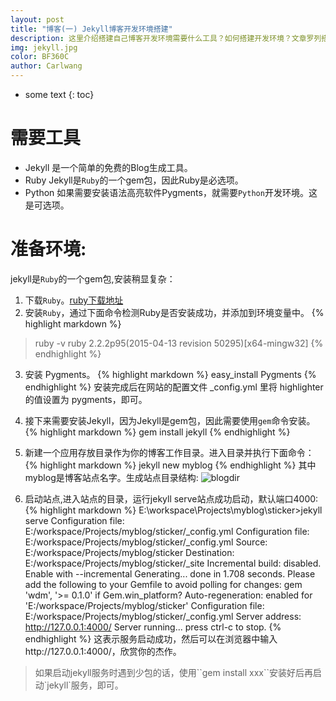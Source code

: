 ```yaml
---
layout: post
title: "博客(一) Jekyll博客开发环境搭建"
description: 这里介绍搭建自己博客开发环境需要什么工具？如何搭建开发环境？文章罗列搭建步骤。 
img: jekyll.jpg
color: BF360C
author: Carlwang
---
```


* some text
{: toc}

# 需要工具
- Jekyll 是一个简单的免费的Blog生成工具。
- Ruby Jekyll是``Ruby``的一个gem包，因此Ruby是必选项。
- Python 如果需要安装语法高亮软件Pygments，就需要``Python``开发环境。这是可选项。
		
# 准备环境: 
jekyll是``Ruby``的一个gem包,安装稍显复杂：

1. 下载`Ruby`。[ruby下载地址](http://www.baidu.com)
2. 安装`Ruby`，通过下面命令检测Ruby是否安装成功，并添加到环境变量中。
{% highlight markdown %}
>ruby -v
ruby 2.2.2p95(2015-04-13 revision 50295)[x64-mingw32]
{% endhighlight %}

3. 安装 Pygments。
{% highlight markdown %}
easy_install Pygments
{% endhighlight %}
安装完成后在网站的配置文件 _config.yml 里将 highlighter 的值设置为 pygments，即可。

4. 接下来需要安装Jekyll，因为Jekyll是gem包，因此需要使用`gem`命令安装。
{% highlight markdown %}
gem install jekyll
{% endhighlight %}

5. 新建一个应用存放目录作为你的博客工作目录。进入目录并执行下面命令：
{% highlight markdown %}
jekyll new myblog
{% endhighlight %}
其中myblog是博客站点名字。生成站点目录结构:
![blogdir]({{site.baseurl}}/images/blog-dir.png)

6. 启动站点,进入站点的目录，运行jekyll serve站点成功启动，默认端口4000:
{% highlight markdown %}
E:\workspace\Projects\myblog\sticker>jekyll serve
Configuration file: E:/workspace/Projects/myblog/sticker/_config.yml
Configuration file: E:/workspace/Projects/myblog/sticker/_config.yml
            Source: E:/workspace/Projects/myblog/sticker
       Destination: E:/workspace/Projects/myblog/sticker/_site
 Incremental build: disabled. Enable with --incremental
      Generating...
                    done in 1.708 seconds.
  Please add the following to your Gemfile to avoid polling for changes:
    gem 'wdm', '>= 0.1.0' if Gem.win_platform?
 Auto-regeneration: enabled for 'E:/workspace/Projects/myblog/sticker'
Configuration file: E:/workspace/Projects/myblog/sticker/_config.yml
    Server address: http://127.0.0.1:4000/
  Server running... press ctrl-c to stop.
{% endhighlight %}
这表示服务启动成功，然后可以在浏览器中输入http://127.0.0.1:4000/，欣赏你的杰作。
<blockquote>
如果启动jekyll服务时遇到少包的话，使用``gem install xxx``安装好后再启动`jekyll`服务，即可。
</blockquote>
